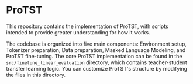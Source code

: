 # ProTST

This repository contains the implementation of ProTST, with scripts intended to provide greater understanding for how it works.

The codebase is organized into five main components: Environment setup, Tokenizer preparation, Data preparation, Masked Language Modeling, and ProTST fine-tuning. The core ProTST implementation can be found in the `src/finetune_linear_evaluation` directory, which contains teacher-student transfer learning logic. You can customize ProTST's structure by modifying the files in this directory.


